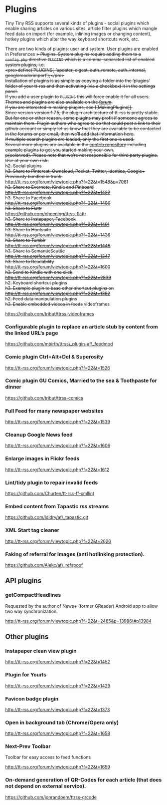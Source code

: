 Plugins
=======

Tiny Tiny RSS supports several kinds of plugins - social plugins which
enable sharing articles on various sites, article filter plugins which
mangle feed data on import (for example, inlining images or changing
content), hotkey plugins which alter the way keyboard shortcuts work,
etc.

There are two kinds of plugins: user and system. User plugins are
enabled in Preferences ~~\> Plugins. System plugins require adding them
to a <code>config.php</code> directive <code>PLUGINS</code> which is a
comma-separated list of enabled system plugins, i.e.
\
\<pre\>define(’PLUGINS’, ’updater, digest, auth\_remote, auth\_internal,
googlereaderimport’);\</pre\>
\
Installation of plugins is as simple as copying a folder into the
’plugins’ folder of your tt-rss and then activating (via a checkbox) it
in the settings panel.
\
If you add a user plugin to <code>PLUGINS</code> this will force enable
it for all users.
\
Themes and plugins are also available on the
[forum](http://tt-rss.org/forum/viewforum.php?f=22).
\
If you are interested in making plugins, see [[MakingPlugins]].
\
Since version version:1.7.5, the plugin architecture of tt-rss is pretty
stable. But for one or other reason, some plugins may profit if someone
agrees to maintain them. Plugin authors who agree to do that could post
a link to their github account or simply let us know that they are
available to be contacted in the forums or per email, then we’ll add
that information here.
\
If multiple search plugins are loaded, only the first one is used.
\
Several more plugins are available in the [contrib
repository](https://github.com/gothfox/Tiny-Tiny-RSS-Contrib/) including
example plugins to get you started making your own.
\
p{color:red}. Please note that we’re not responsible for third party
plugins. Use at your own risk.
\
h2. Social plugins
\
h3. Share to Pinterest, Owncloud, Pocket, Twitter, Identica, Google+
\
Previously bundled in trunk.
\
http://tt-rss.org/forum/viewtopic.php?f=22&t=1548&p=7081
\
h3. Share to Evernote, Kindle and Pinboard
\
http://tt-rss.org/forum/viewtopic.php?f=22&t=1422
\
h3. Share to Facebook
\
http://tt-rss.org/forum/viewtopic.php?f=22&t=1486
\
h3. Share to Flattr
\
https://github.com/nhoening/ttrss-flattr
\
h3. Share to Instapaper, Facebook
\
http://tt-rss.org/forum/viewtopic.php?f=22&t=1401
\
h3. Share to Hootsuite
\
http://tt-rss.org/forum/viewtopic.php?f=22&t=1436
\
h3. Share to Tumblr
\
http://tt-rss.org/forum/viewtopic.php?f=22&t=1448
\
h3. Share to SemanticScuttle
\
http://tt-rss.org/forum/viewtopic.php?f=22&t=1347
\
h3. Share to Readability
\
http://tt-rss.org/forum/viewtopic.php?f=22&t=1600
\
h3. Send to Kindle with one click
\
http://tt-rss.org/forum/viewtopic.php?f=22&t=2839
\
h2. Keyboard shortcut plugins
\
h3. Example plugin to base other shortcut plugins on
\
http://tt-rss.org/forum/viewtopic.php?f=22&t=1382
\
h2. Feed data manipulation plugins
\
h3. Enable embedded videos in feeds~~ videoframes

https://github.com/tribut/ttrss-videoframes

### Configurable plugin to replace an article stub by content from the linked URL’s page

https://github.com/mbirth/ttrss\_plugin-af\_feedmod

### Comic plugin Ctrl+Alt+Del & Superosity

http://tt-rss.org/forum/viewtopic.php?f=22&t=1526

### Comic plugin GU Comics, Married to the sea & Toothpaste for dinner

https://github.com/tribut/ttrss-comics

### Full Feed for many newspaper websites

http://tt-rss.org/forum/viewtopic.php?f=22&t=1539

### Cleanup Google News feed

http://tt-rss.org/forum/viewtopic.php?f=22&t=1606

### Enlarge images in Flickr feeds

http://tt-rss.org/forum/viewtopic.php?f=22&t=1612

### Lint/tidy plugin to repair invalid feeds

https://github.com/Churten/tt-rss-ff-xmllint

### Embed content from Tapastic rss streams

https://github.com/ldidry/af\_tapastic.git

### XML Start tag cleaner

http://tt-rss.org/forum/viewtopic.php?f=22&t=2626

### Faking of referral for images (anti hotlinking protection).

https://github.com/Alekc/af\_refspoof

API plugins
-----------

### getCompactHeadlines

Requested by the author of News+ (former GReader) Android app to allow
two way synchronization.

http://tt-rss.org/forum/viewtopic.php?f=22&t=2465&p=13986\#p13984

Other plugins
-------------

### Instapaper clean view plugin

http://tt-rss.org/forum/viewtopic.php?f=22&t=1452

### Plugin for Yourls

http://tt-rss.org/forum/viewtopic.php?f=22&t=1429

### Favicon badge plugin

http://tt-rss.org/forum/viewtopic.php?f=22&t=1373

### Open in background tab (Chrome/Opera only)

http://tt-rss.org/forum/viewtopic.php?f=22&t=1658

### Next-Prev Toolbar

Toolbar for easy access to feed functions

http://tt-rss.org/forum/viewtopic.php?f=22&t=1659

### On-demand generation of QR-Codes for each article (that does not depend on external service).

https://github.com/jonrandoem/ttrss-qrcode
